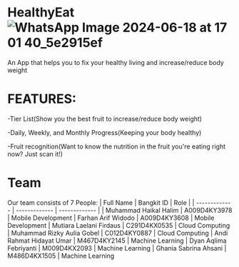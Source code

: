 # HealthyEat ![WhatsApp Image 2024-06-18 at 17 01 40_5e2915ef](https://github.com/ArOneTwo/HealthyEat/assets/153373661/3a1d3a22-8d44-4425-9247-6ff055529c0c)

An App that helps you to fix your healthy living and increase/reduce body weight

# FEATURES:
-Tier List(Show you the best fruit to increase/reduce body weight)

-Daily, Weekly, and Monthly Progress(Keeping your body healthy)

-Fruit recognition(Want to know the nutrition in the fruit you're eating right now? Just scan it!)

# Team
Our team consists of 7 People:
| Full Name  | Bangkit ID | Role |
| ------------- | ------------- | ------------- |
| Muhammad Haikal Halim  | A009D4KY3978  | Mobile Development
| Farhan Arif Widodo  | A009D4KY3608  |  Mobile Development
| Mutiara Laelani Firdaus  | C291D4KX0535  | Cloud Computing
| Muhammad Rizky Aulia Gobel  | C012D4KY0887  | Cloud Computing
| Andi Rahmat Hidayat Umar  | M467D4KY2145  | Machine Learning
| Dyan Aqlima Febriyanti  | M009D4KX2093  | Machine Learning
| Ghania Sabrina Ahsani  | M486D4KX1505  | Machine Learning
